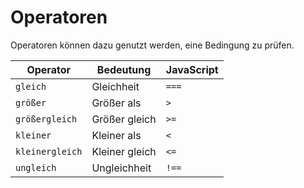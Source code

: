 # Operatoren

Operatoren können dazu genutzt werden, eine Bedingung zu prüfen.

| Operator        | Bedeutung      | JavaScript |
| --------------- | -------------- | ---------- |
| `gleich`        | Gleichheit     | `===`      |
| `größer`        | Größer als     | `>`        |
| `größergleich`  | Größer gleich  | `>=`       |
| `kleiner`       | Kleiner als    | `<`        |
| `kleinergleich` | Kleiner gleich | `<=`       |
| `ungleich`      | Ungleichheit   | `!==`      |